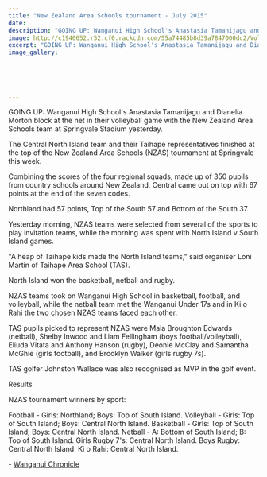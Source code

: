 ```yaml
---
title: "New Zealand Area Schools tournament - July 2015"
date: 
description: "GOING UP: Wanganui High School's Anastasia Tamanijagu and Dianelia Morton block at the net in their volleyball game with the New Zealand Area Schools team at Springvale Stadium yesterday, 10/7/15..."
image: http://c1940652.r52.cf0.rackcdn.com/55a74485b8d39a7847000dc2/Volleyball,-NZ-Area-Schools,-Springvale-Stadium,-10.7.15.jpg
excerpt: "GOING UP: Wanganui High School's Anastasia Tamanijagu and Dianelia Morton block at the net in their volleyball game with the New Zealand Area Schools team at Springvale Stadium yesterday, 10/7/15..."
image_gallery:
    
    
    
    
    
---
```


<p><span>GOING UP: Wanganui High School's Anastasia Tamanijagu and Dianelia Morton block at the net in their volleyball game with the New Zealand Area Schools team at Springvale Stadium yesterday.</span></p>
<p>The Central North Island team and their Taihape representatives finished at the top of the New Zealand Area Schools (NZAS) tournament at Springvale this week.</p>
<p>Combining the scores of the four regional squads, made up of 350 pupils from country schools around New Zealand, Central came out on top with 67 points at the end of the seven codes.</p>
<p>Northland had 57 points, Top of the South 57 and Bottom of the South 37.</p>
<p>Yesterday morning, NZAS teams were selected from several of the sports to play invitation teams, while the morning was spent with North Island v South Island games.</p>
<p>"A heap of Taihape kids made the North Island teams," said organiser Loni Martin of Taihape Area School (TAS).</p>
<p>North Island won the basketball, netball and rugby.</p>
<p>NZAS teams took on Wanganui High School in basketball, football, and volleyball, while the netball team met the Wanganui Under 17s and in Ki o Rahi the two chosen NZAS teams faced each other.</p>
<p>TAS pupils picked to represent NZAS were Maia Broughton Edwards (netball), Shelby Inwood and Liam Fellingham (boys football/volleyball), Eliuda Vitata and Anthony Hanson (rugby), Deonie McClay and Samantha McGhie (girls football), and Brooklyn Walker (girls rugby 7s).</p>
<p>TAS golfer Johnston Wallace was also recognised as MVP in the golf event.</p>
<p>Results</p>
<p>NZAS tournament winners by sport:</p>
<p>Football - Girls: Northland; Boys: Top of South Island. Volleyball - Girls: Top of South Island; Boys: Central North Island. Basketball - Girls: Top of South Island; Boys: Central North Island. Netball - A: Bottom of South Island; B: Top of South Island. Girls Rugby 7's: Central North Island. Boys Rugby: Central North Island: Ki o Rahi: Central North Island.</p>
<p class="clear syndicator">-&nbsp;<a href="http://www.wanganuichronicle.co.nz/" target="_blank">Wanganui Chronicle</a></p>

